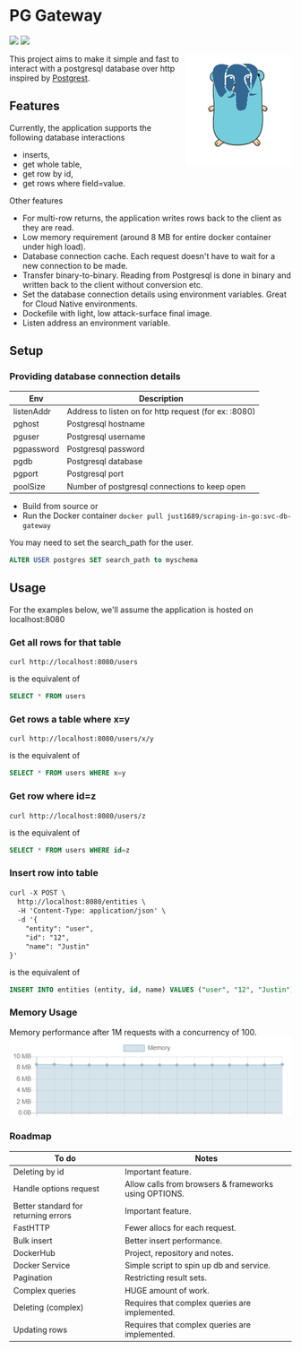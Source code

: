 # PG Gateway
<a href="https://github.com/just1689/pg-gateway/releases"><img src="https://img.shields.io/badge/version-1.0-blue" /></a>&nbsp;<a href="https://goreportcard.com/report/github.com/just1689/pg-gateway"><img src="https://goreportcard.com/badge/github.com/just1689/pg-gateway" /></a><br />

<img align="right" height="200" src="docs/pg2.png" />

This project aims to make it simple and fast to interact with a postgresql database over http inspired by <a href="https://github.com/PostgREST/postgrest">Postgrest</a>.


## Features

Currently, the application supports the following database interactions 
- inserts, 
- get whole table, 
- get row by id, 
- get rows where field=value.

Other features
- For multi-row returns, the application writes rows back to the client as they are read.
- Low memory requirement (around 8 MB for entire docker container under high load).
- Database connection cache. Each request doesn't have to wait for a new connection to be made.
- Transfer binary-to-binary. Reading from Postgresql is done in binary and written back to the client without conversion etc.
- Set the database connection details using environment variables. Great for Cloud Native environments. 
- Dockefile with light, low attack-surface final image.
- Listen address an environment variable.

## Setup

### Providing database connection details
| Env | Description |
|---|---|
| listenAddr | Address to listen on for http request (for ex: :8080) |
| pghost | Postgresql hostname |
| pguser | Postgresql username |
| pgpassword | Postgresql password |
| pgdb | Postgresql database |
| pgport | Postgresql port |
| poolSize | Number of postgresql connections to keep open |

- Build from source or
- Run the Docker container `docker pull just1689/scraping-in-go:svc-db-gateway`

You may need to set the search_path for the user.
```sql
ALTER USER postgres SET search_path to myschema
```

## Usage
For the examples below, we'll assume the application is hosted on localhost:8080

### Get all rows for that table
```shell script
curl http://localhost:8080/users
```
is the equivalent of  
```sql
SELECT * FROM users
```

### Get rows a table where x=y
```shell script
curl http://localhost:8080/users/x/y
```
is the equivalent of  
```sql
SELECT * FROM users WHERE x=y
```

### Get row where id=z
```shell script
curl http://localhost:8080/users/z
```
is the equivalent of  
```sql
SELECT * FROM users WHERE id=z
```

### Insert row into table
```shell script
curl -X POST \
  http://localhost:8080/entities \
  -H 'Content-Type: application/json' \
  -d '{
	"entity": "user",
	"id": "12",
	"name": "Justin"
}'
```
is the equivalent of  
```sql
INSERT INTO entities (entity, id, name) VALUES ("user", "12", "Justin")
```


### Memory Usage
Memory performance after 1M requests with a concurrency of 100. 
<img src="docs/memory3.png" />

### Roadmap
| To do | Notes |
|---|---|
| Deleting by id | Important feature. |
| Handle options request | Allow calls from browsers &amp; frameworks using OPTIONS. |
| Better standard for returning errors | Important feature. |
| FastHTTP | Fewer allocs for each request. |
| Bulk insert | Better insert performance. |
| DockerHub | Project, repository and notes. |
| Docker Service | Simple script to spin up db and service. |
| Pagination | Restricting result sets. |
| Complex queries | HUGE amount of work. |
| Deleting (complex) | Requires that complex queries are implemented. |
| Updating rows | Requires that complex queries are implemented. |

